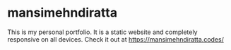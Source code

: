 # mansimehndiratta
This is my personal portfolio.
It is a static website and completely responsive on all devices.
Check it out at https://mansimehndiratta.codes/
